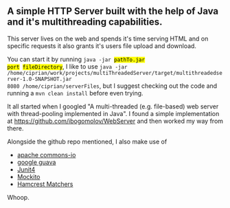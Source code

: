 <h2>A simple HTTP Server built with the help of Java and it's multithreading capabilities.</h2>

This server lives on the web and spends it's time serving HTML and on specific requests it also grants it's users file upload and download.

You can start it by running <code>java -jar <mark>pathTo.jar</mark> <mark>port</mark> <mark>fileDirectory</mark></code>, 
I like to use <code>java -jar /home/ciprian/work/projects/multiThreadedServer/target/multithreadedserver-1.0-SNAPSHOT.jar 8080 /home/ciprian/serverFiles</code>, but I suggest 
checking out the code and running a <code>mvn clean install</code> before even trying.

It all started when I googled "A multi-threaded (e.g. file-based) web server with thread-pooling implemented in Java".
I found a simple implementation at <a href="https://github.com/ibogomolov/WebServer">https://github.com/ibogomolov/WebServer</a>
  and then worked my way from there.

  Alongside the github repo mentioned, I also make use of
  <ul>
     <li>
        <a href="https://commons.apache.org/proper/commons-io/">apache commons-io</a>
     </li>
     <li>
        <a href="https://github.com/google/guava/wiki">google guava</a>
     </li>
     <li>
        <a href="http://junit.org/junit4/">Junit4</a>
     </li>
     <li>
        <a href="http://mockito.org/">Mockito</a>
     </li>
     <li>
        <a href="http://hamcrest.org/JavaHamcrest/">Hamcrest Matchers</a>
     </li>
  </ul>
Whoop.
